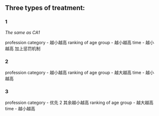 ## Three types of treatment:

### 1

_The same as CA1_

profession category - 越小越高
ranking of age group - 越小越高
time - 越小越高
加上惩罚机制

### 2

profession category - 越小越高
ranking of age group - 越大越高
time - 越小越高

### 3

profession category - 优先 2 其余越小越高
ranking of age group - 越大越高
time - 越小越高
